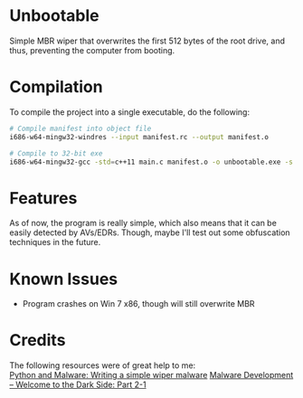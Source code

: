 # Unbootable
Simple MBR wiper that overwrites the first 512 bytes of the root drive, and thus, preventing the computer from booting.

# Compilation
To compile the project into a single executable, do the following:
```Bash
# Compile manifest into object file
i686-w64-mingw32-windres --input manifest.rc --output manifest.o

# Compile to 32-bit exe
i686-w64-mingw32-gcc -std=c++11 main.c manifest.o -o unbootable.exe -s -lws2_32 -Wno-write-strings -fno-exceptions -fmerge-all-constants -static-libstdc++ -static-libgcc
```

# Features
As of now, the program is really simple, which also means that it can be easily detected by AVs/EDRs. Though, maybe I'll test out some obfuscation techniques in the future.

# Known Issues
- Program crashes on Win 7 x86, though will still overwrite MBR

# Credits
The following resources were of great help to me:  
[Python and Malware: Writing a simple wiper malware](https://0x00sec.org/t/python-and-malware-writing-a-simple-wiper-malware/31652)
[Malware Development – Welcome to the Dark Side: Part 2-1](https://niiconsulting.com/checkmate/2018/02/malware-development-welcome-dark-side-part-2-1/)